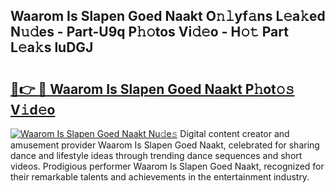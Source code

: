 ## Waarom Is Slapen Goed Naakt O𝚗𝚕yf𝚊ns L𝚎a𝚔ed N𝚞𝚍es - Part-U9q P𝚑𝚘tos Vi𝚍𝚎o - H𝚘𝚝 Part L𝚎a𝚔s luDGJ

# <h2><a href="http://kfczaa.oniu.top/?m=Waarom+Is+Slapen+Goed+Naakt">🔗👉 🔴 Waarom Is Slapen Goed Naakt P𝚑ot𝚘𝚜 V𝚒d𝚎o</a></h2>

[![Waarom Is Slapen Goed Naakt Nu𝚍e𝚜](https://i.imgur.com/0qMVB7G.gif)](http://kfczaa.oniu.top/?m=Waarom+Is+Slapen+Goed+Naakt)
Digital content creator and amusement provider Waarom Is Slapen Goed Naakt, celebrated for sharing dance and lifestyle ideas through trending dance sequences and short videos. Prodigious performer Waarom Is Slapen Goed Naakt, recognized for their remarkable talents and achievements in the entertainment industry.  
